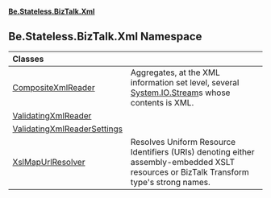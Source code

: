 #### [Be.Stateless.BizTalk.Xml](README.md 'README')

## Be.Stateless.BizTalk.Xml Namespace

| Classes | |
| :--- | :--- |
| [CompositeXmlReader](CompositeXmlReader.md 'Be.Stateless.BizTalk.Xml.CompositeXmlReader') | Aggregates, at the XML information set level, several [System.IO.Stream](https://docs.microsoft.com/en-us/dotnet/api/System.IO.Stream 'System.IO.Stream')s whose contents is XML. |
| [ValidatingXmlReader](ValidatingXmlReader.md 'Be.Stateless.BizTalk.Xml.ValidatingXmlReader') | |
| [ValidatingXmlReaderSettings](ValidatingXmlReaderSettings.md 'Be.Stateless.BizTalk.Xml.ValidatingXmlReaderSettings') | |
| [XslMapUrlResolver](XslMapUrlResolver.md 'Be.Stateless.BizTalk.Xml.XslMapUrlResolver') | Resolves Uniform Resource Identifiers (URIs) denoting either assembly-embedded XSLT resources or BizTalk Transform type's strong names. |
